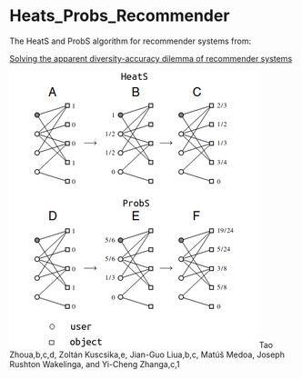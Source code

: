 # Heats_Probs_Recommender
The HeatS and ProbS algorithm for recommender systems from: <p><a href="https://www.pnas.org/doi/pdf/10.1073/pnas.1000488107">Solving the apparent diversity-accuracy dilemma of recommender systems</a></p>

![alt text](https://github.com/rodfloripa/Heats_Probs_Recommender/blob/main/hs.png?raw=true)
Tao Zhoua,b,c,d, Zoltán Kuscsika,e, Jian-Guo Liua,b,c, Matúš Medoa, Joseph Rushton Wakelinga, and Yi-Cheng Zhanga,c,1
